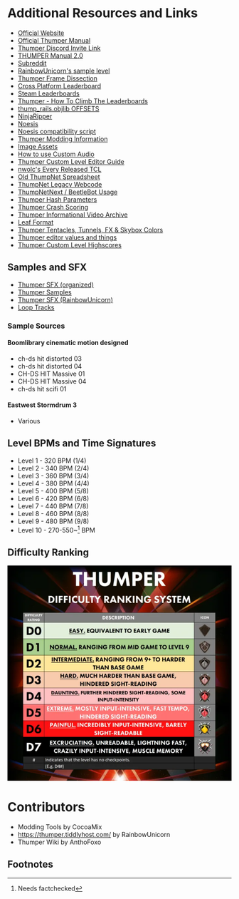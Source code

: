 # Additional Resources and Links
* [Official Website](https://thumpergame.com/)
* [Official Thumper Manual](https://thumpergame.com/manual)
* [Thumper Discord Invite Link](https://discord.gg/TVwftcnwtk)
* [THUMPER Manual 2.0](https://docs.google.com/document/d/1zwrpMhfugF7f_sxgpWUM9_cnOXtubOyFIqd7TCRryxM/edit)
* [Subreddit](https://www.reddit.com/r/Thumper_Game)
* [RainbowUnicorn's sample level](https://www.youtube.com/watch?v=I7sURwqwnw0&feature=youtu.be)
* [Thumper Frame Dissection](https://twitter.com/LunaRyuko/status/1103399371968835586)
* [Cross Platform Leaderboard](https://docs.google.com/spreadsheets/d/114LIxOlWBdMCIqDCzwBosppos-BFw8Kurs1BDcR1nLI/edit?usp=sharing)
* [Steam Leaderboards](https://steamcommunity.com/stats/356400/leaderboards)
* [Thumper - How To Climb The Leaderboards](https://youtu.be/ulWMX_nNqio)
* [thump_rails.objlib OFFSETS](https://docs.google.com/spreadsheets/d/1AWWH4omLDRxKZ-yIbTrUrwGt_yYQL1rJhQXa-nHrRpQ/edit?usp=sharing)
* [NinjaRipper](https://gamebanana.com/tools/5638)
* [Noesis](https://richwhitehouse.com/index.php?content=inc_projects.php&filemirror=noesisv4464.zip)
* [Noesis compatibility script](archive/fmt_ninjaripper_rip.py)
* [Thumper Modding Information](https://drive.google.com/drive/folders/1l-DHL2WA0-sfNBaDmoO83oBUQc1aDpP1?usp=sharing)
* [Image Assets](https://drive.google.com/drive/folders/1YxVOgLLdoj3MlwGo8i1RCIZoJIFTANr0?usp=sharing)
* [How to use Custom Audio](https://docs.google.com/document/d/14kSw3Hm-WKfADqOfuquf16lEUNKxtt9dpeWLWsX8y9Q/edit?usp=sharing)
* [Thumper Custom Level Editor Guide](https://youtu.be/bxDgG2yeUk8)
* [nwolc's Every Released TCL](https://drive.google.com/drive/folders/1u55DW4-Igi0dClWemJintllfmczwlRdh)
* [Old ThumpNet Spreadsheet](https://docs.google.com/spreadsheets/d/19SbuARLhHfxTcZXDEGzxeQIdpJR0acTPTNtwrnwUtUI/edit?usp=sharing)
* [ThumpNet Legacy Webcode](https://github.com/anthofoxo/thumpnet)
* [ThumpNetNext / BeetleBot Usage](https://anthofoxo.xyz/thumpnetnext)
* [Thumper Hash Parameters](https://docs.google.com/spreadsheets/d/17PuWTSqCy82WHbfFyNTriYrxEmKad2DVwTRjmLKuQ14/edit?gid=0#gid=0)
* [Thumper Crash Scoring](https://docs.google.com/spreadsheets/d/1lc3pZUjpcvhmA_OW8Ad3pZgHwSfHz9MRZazj_9CkBes/edit?gid=0#gid=0)
* [Thumper Informational Video Archive](https://drive.google.com/drive/folders/1EmFG_0_4uQzkzOGddZlSU03Jlvfo6fxl?usp=sharing)
* [Leaf Format](https://docs.google.com/document/d/13Na2sUzkChSTUCY5kHrDYR79Hml-OptMXTQgCsQu0ak/edit?tab=t.0)
* [Thumper Tentacles, Tunnels, FX & Skybox Colors](https://docs.google.com/document/d/1dGkU9uqlr3Hp2oJiVFMHHpIKt8S_c0Vi27n47ZRD0_0/edit?tab=t.0)
* [Thumper editor values and things](https://docs.google.com/document/d/1iPq4pAJPeORzJSjc47Vb-HA65wEZixVflS98EZ7-oEo/edit?tab=t.0#heading=h.z4z1zza8az8b)
* [Thumper Custom Level Highscores](https://docs.google.com/spreadsheets/d/1ThS4asvBlgHrPzAieFx-E9-mwDc25JqxckIE24YP4Y0/edit?gid=0#gid=0)

## Samples and SFX
* [Thumper SFX (organized)](https://drive.google.com/drive/folders/1Cz6nHvpTi97N_LVG1g8rfkdfEk0p0rDA?usp=sharing)
* [Thumper Samples](https://drive.google.com/drive/folders/1zQw5fUEbPhotijT8dAoRWupyK86thAIg?usp=sharing)
* [Thumper SFX (RainbowUnicorn)](https://www.dropbox.com/sh/2gcoyzqi922i66j/AAAYkfCMm0Q7fFJhCIRfvVhza?dl=0)
* [Loop Tracks](https://drive.google.com/drive/folders/1ne97hmPnoi_aqskdH6kp2BjGQZfaKz_P)

### Sample Sources
#### Boomlibrary cinematic motion designed
* ch-ds hit distorted 03
* ch-ds hit distorted 04
* CH-DS HIT Massive 01
* CH-DS HIT Massive 04
* ch-ds hit scifi 01
#### Eastwest Stormdrum 3
* Various

## Level BPMs and Time Signatures
* Level 1 - 320 BPM (1/4)
* Level 2 - 340 BPM (2/4)
* Level 3 - 360 BPM (3/4)
* Level 4 - 380 BPM (4/4)
* Level 5 - 400 BPM (5/8)
* Level 6 - 420 BPM (6/8)
* Level 7 - 440 BPM (7/8)
* Level 8 - 460 BPM (8/8)
* Level 9 - 480 BPM (9/8)
* Level 10 - 270-550~[^factcheck] BPM

## Difficulty Ranking
![Thumper Difficulty Ranking System](content/diff.webp)

# Contributors
* Modding Tools by CocoaMix
* <https://thumper.tiddlyhost.com/> by RainbowUnicorn
* Thumper Wiki by AnthoFoxo

## Footnotes
[^factcheck]: Needs factchecked